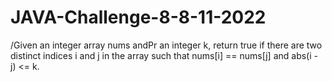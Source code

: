 # JAVA-Challenge-8-8-11-2022
/Given an integer array nums andPr an integer k, return true if there are two distinct indices i and j in the array such that nums[i] == nums[j] and abs(i - j) &lt;= k.
